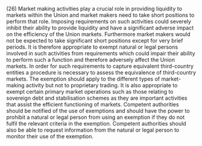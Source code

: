 (26) Market making activities play a crucial role in providing liquidity to markets within the Union and market makers need to take short positions to perform that role. Imposing requirements on such activities could severely inhibit their ability to provide liquidity and have a significant adverse impact on the efficiency of the Union markets. Furthermore market makers would not be expected to take significant short positions except for very brief periods. It is therefore appropriate to exempt natural or legal persons involved in such activities from requirements which could impair their ability to perform such a function and therefore adversely affect the Union markets. In order for such requirements to capture equivalent third-country entities a procedure is necessary to assess the equivalence of third-country markets. The exemption should apply to the different types of market-making activity but not to proprietary trading. It is also appropriate to exempt certain primary market operations such as those relating to sovereign debt and stabilisation schemes as they are important activities that assist the efficient functioning of markets. Competent authorities should be notified of the use of exemptions and should have the power to prohibit a natural or legal person from using an exemption if they do not fulfil the relevant criteria in the exemption. Competent authorities should also be able to request information from the natural or legal person to monitor their use of the exemption.